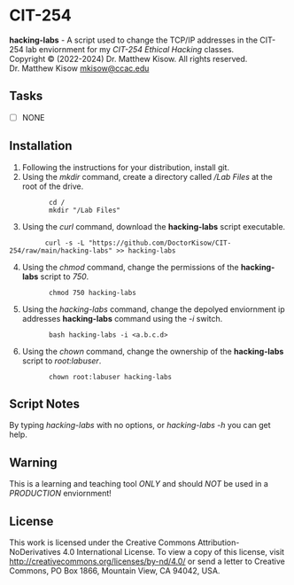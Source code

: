 # CIT-254

**hacking-labs** - A script used to change the TCP/IP addresses in the CIT-254 lab enviornment for my _CIT-254 Ethical Hacking_ classes.<br />
Copyright &copy; (2022-2024) Dr. Matthew Kisow. All rights reserved.</br>
Dr. Matthew Kisow <mkisow@ccac.edu>

## Tasks
- [ ] NONE

## Installation
1. Following the instructions for your distribution, install git.
2. Using the _mkdir_ command, create a directory called */Lab Files* at the root of the drive.
```shell
          cd /
          mkdir "/Lab Files"
```
3. Using the _curl_ command, download the **hacking-labs** script executable.
```shell
         curl -s -L "https://github.com/DoctorKisow/CIT-254/raw/main/hacking-labs" >> hacking-labs
```
4. Using the _chmod_ command, change the permissions of the **hacking-labs** script to _750_.
```shell
          chmod 750 hacking-labs

```
5. Using the _hacking-labs_ command, change the depolyed enviornment ip addresses **hacking-labs** command using the _-i_ switch.
```shell
          bash hacking-labs -i <a.b.c.d>
```
6. Using the _chown_ command, change the ownership of the **hacking-labs** script to _root:labuser_.
```shell
          chown root:labuser hacking-labs
```


## Script Notes
By typing _hacking-labs_ with no options, or _hacking-labs -h_ you can get help.

## Warning
This is a learning and teaching tool _ONLY_ and should _NOT_ be used in a _PRODUCTION_ enviornment!

## License
This work is licensed under the Creative Commons Attribution-NoDerivatives 4.0 International License. To view a copy of this license, visit http://creativecommons.org/licenses/by-nd/4.0/ or send a letter to Creative Commons, PO Box 1866, Mountain View, CA 94042, USA.
